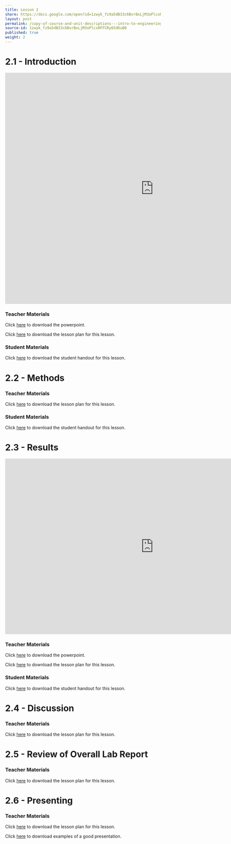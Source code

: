 ```yaml
---
title: Lesson 2
share: https://docs.google.com/open?id=1zwyk_fz9a5dB33c6BvrBxLjM3oPlcxRFFCRy65d6uB0
layout: post
permalink: /copy-of-course-and-unit-descriptions---intro-to-engineering-de-only-copy/
source-id: 1zwyk_fz9a5dB33c6BvrBxLjM3oPlcxRFFCRy65d6uB0
published: true
weight: 2
---
```


# 2.1 - Introduction

<iframe src="https://docs.google.com/presentation/d/e/2PACX-1vRHXtxotd0pv6Uu6ubPTZVwflEZo4OSk4a5Yb1gFZ2wkOafKJkj2rs19IOIDmoizkRJBfvCpPlsFDMx/embed?start=true&loop=false&delayms=3000" frameborder="0" width="960" height="749" allowfullscreen="true" mozallowfullscreen="true" webkitallowfullscreen="true"></iframe> 

### Teacher Materials

Click <a href="https://docs.google.com/presentation/d/1hegRDD9V1cM6jeLYw1Cu8CN7k3qsZFW9xBV0d5W4ahg/edit?usp=sharing" target="_blank">here</a> to download the powerpoint.

Click <a href="https://docs.google.com/document/d/1JDzibzWQOQPqxIRoi6xrWCQVPLipZX4r6IAUPRVhXck/edit?usp=sharing" target="_blank">here</a> to download the lesson plan for this lesson.

### Student Materials

Click <a href="https://docs.google.com/document/d/1xV9GJSrIceRkYg0iTlQMaL1FABqJQPPgezmldvS99zM/edit?usp=sharing" target="_blank">here</a> to download the student handout for this lesson.

# 2.2 - Methods

### Teacher Materials

Click <a href="https://docs.google.com/document/d/1H68-Ns7MwORJoHFxz21z_B6NxgWuRxen3DlCcFss3kQ/edit?usp=sharing" target="_blank">here</a> to download the lesson plan for this lesson.

### Student Materials

Click <a href="https://docs.google.com/document/d/1aWAFqFGsk8l71ErdDJtwjzbe52pNG_pg5HBzKyNOXi4/edit?usp=sharing" target="_blank">here</a> to download the student handout for this lesson.

# 2.3 - Results

<iframe src="https://docs.google.com/presentation/d/e/2PACX-1vQunLa2TlyN2sv2tBj8DX76naR_tkXbX1tz0fsvZZqsbA7oxWQbfYK7Xw6P06ulc0L3ptiXQEHK087c/embed?start=false&loop=false&delayms=3000" frameborder="0" width="960" height="569" allowfullscreen="true" mozallowfullscreen="true" webkitallowfullscreen="true"></iframe>

### Teacher Materials

Click <a href="https://docs.google.com/presentation/d/1Uk-dtE2urHemWIBtAiLcvVeyCXg_TpR7hjP3K8omr7M/edit?usp=sharing" target="_blank">here</a> to download the powerpoint.

Click <a href="https://docs.google.com/document/d/1FqR2eCUKoJv5YilsSnlYLOtL-4Nu8jf7YDJVJO-57f0/edit?usp=sharing" target="_blank">here</a> to download the lesson plan for this lesson.

### Student Materials

Click <a href="https://docs.google.com/document/d/1GLf0CPdM0WCZE1I3CDfH1xYYcm1bCyFugUEJhh3Z9XY/edit?usp=sharing" target="_blank">here</a> to download the student handout for this lesson.

# 2.4 - Discussion

### Teacher Materials

Click <a href="https://docs.google.com/document/d/1hQDXgBlUJfHiaOYM4tNq6kb5xN74VEbHIKChT3cgX2U/edit?usp=sharing" target="_blank">here</a> to download the lesson plan for this lesson.

# 2.5 - Review of Overall Lab Report

### Teacher Materials

Click <a href="https://docs.google.com/document/d/1QPIasXUmaOOBIc1YHgifvUJyXPB58lcuh6w-BIrmOyE/edit?usp=sharing" target="_blank">here</a> to download the lesson plan for this lesson.

# 2.6 - Presenting

### Teacher Materials

Click <a href="https://docs.google.com/document/d/1Y-HGJh5WrUOgFpQUbHe_ZXeG-SRENZQ4nHQnM1Ni6cE/edit?usp=sharing" target="_blank">here</a> to download the lesson plan for this lesson.

Click <a href="https://drive.google.com/drive/folders/1vhGkn-khnY-oGwTGUHrJMc289MGgHsqU?usp=sharing" target="_blank">here</a> to download examples of a good presentation.